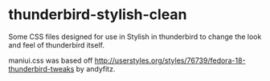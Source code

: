 thunderbird-stylish-clean
=========================

Some CSS files designed for use in Stylish in thunderbird to change the look and feel of thunderbird itself.

maniui.css was based off http://userstyles.org/styles/76739/fedora-18-thunderbird-tweaks by andyfitz.


